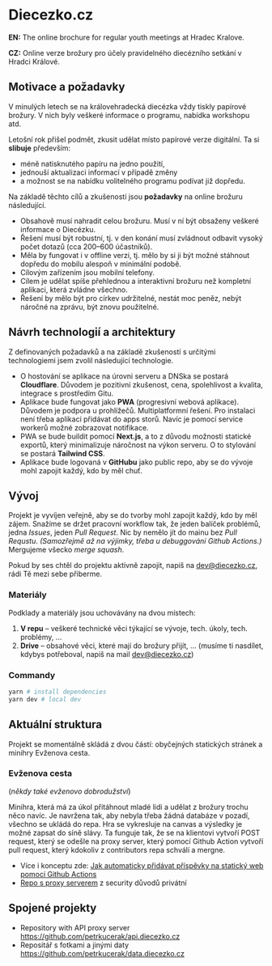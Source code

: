# Diecezko.cz

**EN:** The online brochure for regular youth meetings at Hradec Kralove.

**CZ:** Online verze brožury pro účely pravidelného diecézního setkání v Hradci Králové.


## Motivace a požadavky

V minulých letech se na královehradecká diecézka vždy tiskly papírové brožury. V nich byly veškeré informace o programu, nabídka workshopu atd. 

Letošní rok přišel podmět, zkusit udělat místo papírové verze digitální. Ta si **slibuje** především:

- méně natisknutého papíru na jedno použití,
- jednouší aktualizaci informací v případě změny
- a možnost se na nabídku volitelného programu podívat již dopředu.

Na základě těchto cílů a zkušeností jsou **požadavky** na online brožuru následující.

- Obsahově musí nahradit celou brožuru. Musí v ní být obsaženy veškeré informace o Diecézku.
- Řešení musí být robustní, tj. v den konání musí zvládnout odbavit vysoký počet dotazů (cca 200–600 účastníků).
- Měla by fungovat i v offline verzi, tj. mělo by si ji být možné stáhnout dopředu do mobilu alespoň v minimální podobě.
- Cílovým zařízením jsou mobilní telefony.
- Cílem je udělat spíše přehlednou a interaktivní brožuru než kompletní aplikaci, která zvládne všechno.
- Řešení by mělo být pro církev udržitelné, nestát moc peněz, nebýt náročné na zprávu, být znovu použitelné.

## Návrh technologií a architektury

Z definovaných požadavků a na základě zkušeností s určitými technologiemi jsem zvolil následující technologie.

- O hostování se aplikace na úrovni serveru a DNSka se postará **Cloudflare**. Důvodem je pozitivní zkušenost, cena, spolehlivost a kvalita, integrace s prostředím Gitu.
- Aplikace bude fungovat jako **PWA** (progresivní webová aplikace). Důvodem je podpora u prohlížečů. Multiplatformní řešení. Pro instalaci není třeba aplikaci přidávat do apps storů. Navíc je pomocí service workerů možné zobrazovat notifikace.
- PWA se bude buildit pomocí **Next.js**, a to z důvodu možnosti statické exportů, který minimalizuje náročnost na výkon serveru. O to stylování se postará **Tailwind CSS**.
- Aplikace bude logovaná v **GitHubu** jako public repo, aby se do vývoje mohl zapojit každý, kdo by měl chuť.



## Vývoj

Projekt je vyvíjen veřejně, aby se do tvorby mohl zapojit každý, kdo by měl zájem. Snažíme se držet pracovní workflow tak, že jeden balíček problémů, jedna *Issues*, jeden *Pull Request*. Nic by nemělo jít do mainu bez *Pull Requstu*. *(Samozřejmě až na výjimky, třeba u debuggování Github Actions.)* Mergujeme všecko *merge squash*.

Pokud by ses chtěl do projektu aktivně zapojit, napiš na dev@diecezko.cz, rádi Tě mezi sebe přiberme.

### Materiály

Podklady a materiály jsou uchovávány na dvou místech:

1.	**V repu** – veškeré technické věci týkající se vývoje, tech. úkoly, tech. problémy, …
2.	**Drive** – obsahové věci, které mají do brožury přijít, … (musíme ti nasdílet, kdybys potřeboval, napiš na mail dev@diecezko.cz)


### Commandy

```sh
yarn # install dependencies
yarn dev # local dev
```

## Aktuální struktura

Projekt se momentálně skládá z dvou částí: obyčejných statických stránek a minihry Evženova cesta.

### Evženova cesta

(*někdy také evženovo dobrodužství*)

Minihra, která má za úkol přitáhnout mladé lidi a udělat z brožury trochu něco navíc. Je navržena tak, aby nebyla třeba žádná databáze v pozadí, všechno se ukládá do repa. Hra se vykresluje na canvas a výsledky je možné zapsat do síně slávy. Ta funguje tak, že se na klientovi vytvoří POST request, který se odešle na proxy server, který pomocí Github Action vytvoří pull request, který kdokoliv z contributors repa schválí a mergne.

- Více i konceptu zde: [Jak automaticky přidávat příspěvky na statický web pomocí Github Actions](https://blog.petrkucerak.cz/post/jak-automaticky-pridavat-prispevky-na-staticky-web-pomoci-github-actions)
- [Repo s proxy serverem](https://github.com/petrkucerak/api.diecezko.cz) z security důvodů privátní


## Spojené projekty

- Repository with API proxy server https://github.com/petrkucerak/api.diecezko.cz
- Repositář s fotkami a jinými daty https://github.com/petrkucerak/data.diecezko.cz